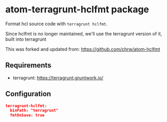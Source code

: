 # atom-terragrunt-hclfmt package

Format hcl source code with `terragrunt hclfmt`.

Since hclfmt is no longer maintained, we'll use the terragrunt version of it, built into terragrunt

This was forked and updated from: https://github.com/chrw/atom-hclfmt

## Requirements
- terragrunt: https://terragrunt.gruntwork.io/

## Configuration
```json
terragrunt-hclfmt:
  binPath: "terragrunt"
  fmtOnSave: true
```



